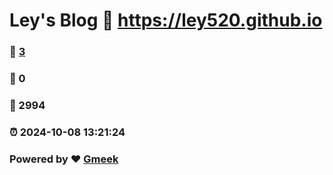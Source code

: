 # Ley's Blog :link: https://ley520.github.io 
### :page_facing_up: [3](https://ley520.github.io/tag.html) 
### :speech_balloon: 0 
### :hibiscus: 2994 
### :alarm_clock: 2024-10-08 13:21:24 
### Powered by :heart: [Gmeek](https://github.com/Meekdai/Gmeek)
